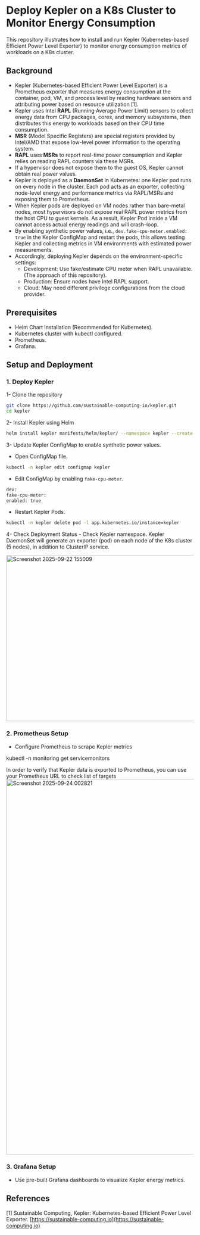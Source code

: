 # Deploy Kepler on a K8s Cluster to Monitor Energy Consumption
This repository illustrates how to install and run Kepler (Kubernetes-based Efficient Power Level Exporter) to monitor energy consumption metrics of workloads on a K8s cluster.

## Background
- Kepler (Kubernetes-based Efficient Power Level Exporter) is a Prometheus exporter that measures energy consumption at the container, pod, VM, and process level by reading hardware sensors and attributing power based on resource utilization [1].
- Kepler uses Intel **RAPL** (Running Average Power Limit) sensors to collect energy data from CPU packages, cores, and memory subsystems, then distributes this energy to workloads based on their CPU time consumption.
- **MSR** (Model Specific Registers) are special registers provided by Intel/AMD that expose low-level power information to the operating system.
- **RAPL** uses **MSRs** to report real-time power consumption and Kepler relies on reading RAPL counters via these MSRs.
- If a hypervisor does not expose them to the guest OS, Kepler cannot obtain real power values.
- Kepler is deployed as a **DaemonSet** in Kubernetes: one Kepler pod runs on every node in the cluster. Each pod acts as an exporter, collecting node-level energy and performance metrics via RAPL/MSRs and exposing them to Prometheus.
- When Kepler pods are deployed on VM nodes rather than bare-metal nodes, most hypervisors do not expose real RAPL power metrics from the host CPU to guest kernels. As a result, Kepler Pod inside a VM cannot access actual energy readings and will crash-loop.
- By enabling synthetic power values, i.e., `dev.fake-cpu-meter.enabled: true` in the Kepler ConfigMap and restart the pods, this allows testing Kepler and collecting metrics in VM environments with estimated power measurements.
- Accordingly, deploying Kepler depends on the environment-specific settings:
  - Development: Use fake/estimate CPU meter when RAPL unavailable. (The approach of this repository).
  - Production: Ensure nodes have Intel RAPL support.
  - Cloud: May need different privilege configurations from the cloud provider.

## Prerequisites
- Helm Chart Installation (Recommended for Kubernetes).
- Kubernetes cluster with kubectl configured.
- Prometheus.
- Grafana.

## Setup and Deployment
### 1. Deploy Kepler 
  1- Clone the repository
  ```bash
  git clone https://github.com/sustainable-computing-io/kepler.git
  cd kepler
   ```

  2- Install Kepler using Helm
  ```bash
  helm install kepler manifests/helm/kepler/ --namespace kepler --create-namespace --set namespace.create=false
  ```
  
  3- Update Kepler ConfigMap to enable synthetic power values.
  - Open ConfigMap file.
```bash
kubectl -n kepler edit configmap kepler
```
    
  - Edit ConfigMap by enabling `fake-cpu-meter`.
```bash
dev:
fake-cpu-meter:
enabled: true
```  
    
  - Restart Kepler Pods.
```bash
kubectl -n kepler delete pod -l app.kubernetes.io/instance=kepler
```
    
  4- Check Deployment Status
    - Check Kepler namespace. Kepler DaemonSet will generate an exporter (pod) on each node of the K8s cluster (5 nodes), in addition to ClusterIP service.
  
  <img width="1617" height="446" alt="Screenshot 2025-09-22 155009" src="https://github.com/user-attachments/assets/4445d8c2-bea2-40da-a9af-2df32549e248" />

### 2. Prometheus Setup
- Configure Prometheus to scrape Kepler metrics

kubectl -n monitoring get servicemonitors


In order to verify that Kepler data is exported to Prometheus, you can use your Prometheus URL to check list of targets
<img width="3820" height="1009" alt="Screenshot 2025-09-24 002821" src="https://github.com/user-attachments/assets/be3d385c-c39e-45ac-b1d8-cae8781beea6" />

### 3. Grafana Setup
- Use pre-built Grafana dashboards to visualize Kepler energy metrics.



## References
[1] Sustainable Computing, Kepler: Kubernetes-based Efficient Power Level Exporter. [https://sustainable-computing.io](https://sustainable-computing.io)
